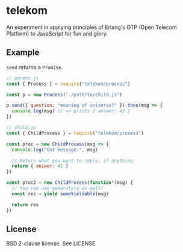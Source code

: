 # telekom

An experiment in applying principles of Erlang's OTP (Open Telecom Platform) to
JavaScript for fun and glory.

## Example

`send` returns a `Promise`.

```javascript
// parent.js
const { Process } = require("telekom/process")

const p = new Process("./path/to/child.js")

p.send({ question: "meaning of universe?" }).then(msg => {
  console.log(msg) // => prints { answer: 42 }
})
```

```javascript
// child.js
const { ChildProcess } = require("telekom/process")

const proc = new ChildProcess(msg => {
  console.log("Got message:", msg)

  // Return what you want to reply, if anything
  return { answer: 42 }
})

const proc2 = new ChildProcess(function*(msg) {
  // You can use generators as well!
  const res = yield someYieldable(msg)

  return res
})
```

## License

BSD 2-clause license. See LICENSE.
